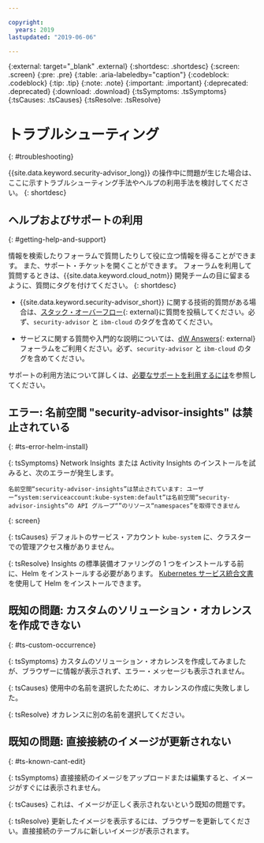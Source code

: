 ```yaml
---

copyright:
  years: 2019
lastupdated: "2019-06-06"

---
```


{:external: target="_blank" .external}
{:shortdesc: .shortdesc}
{:screen: .screen}
{:pre: .pre}
{:table: .aria-labeledby="caption"}
{:codeblock: .codeblock}
{:tip: .tip}
{:note: .note}
{:important: .important}
{:deprecated: .deprecated}
{:download: .download}
{:tsSymptoms: .tsSymptoms}
{:tsCauses: .tsCauses}
{:tsResolve: .tsResolve}

# トラブルシューティング
{: #troubleshooting}

{{site.data.keyword.security-advisor_long}} の操作中に問題が生じた場合は、ここに示すトラブルシューティング手法やヘルプの利用手法を検討してください。
{: shortdesc}


## ヘルプおよびサポートの利用
{: #getting-help-and-support}



情報を検索したりフォーラムで質問したりして役に立つ情報を得ることができます。 また、サポート・チケットを開くことができます。 フォーラムを利用して質問するときは、{{site.data.keyword.cloud_notm}} 開発チームの目に留まるように、質問にタグを付けてください。
{: shortdesc}

  * {{site.data.keyword.security-advisor_short}} に関する技術的質問がある場合は、[スタック・オーバーフロー](https://stackoverflow.com/){: external}に質問を投稿してください。必ず、`security-advisor` と `ibm-cloud` のタグを含めてください。

  * サービスに関する質問や入門的な説明については、[dW Answers](https://developer.ibm.com/){: external} フォーラムをご利用ください。必ず、`security-advisor` と `ibm-cloud` のタグを含めてください。


サポートの利用方法について詳しくは、[必要なサポートを利用するには](/docs/get-support?topic=get-support-getting-customer-support#getting-customer-support)を参照してください。


## エラー: 名前空間 "security-advisor-insights" は禁止されている
{: #ts-error-helm-install}

{: tsSymptoms}
Network Insights または Activity Insights のインストールを試みると、次のエラーが発生します。

```
名前空間“security-advisor-insights”は禁止されています: ユーザー“system:serviceaccount:kube-system:default”は名前空間“security-advisor-insights”の API グループ“”のリソース“namespaces”を取得できません
```
{: screen}

{: tsCauses}
デフォルトのサービス・アカウント `kube-system` に、クラスターでの管理アクセス権がありません。

{: tsResolve}
Insights の標準装備オファリングの 1 つをインストールする前に、Helm をインストールする必要があります。 [Kubernetes サービス統合文書](/docs/containers?topic=containers-helm)を使用して Helm をインストールできます。


## 既知の問題: カスタムのソリューション・オカレンスを作成できない
{: #ts-custom-occurrence}

{: tsSymptoms}
カスタムのソリューション・オカレンスを作成してみましたが、ブラウザーに情報が表示されず、エラー・メッセージも表示されません。

{: tsCauses}
使用中の名前を選択したために、オカレンスの作成に失敗しました。

{: tsResolve}
オカレンスに別の名前を選択してください。

## 既知の問題: 直接接続のイメージが更新されない
{: #ts-known-cant-edit}

{: tsSymptoms}
直接接続のイメージをアップロードまたは編集すると、イメージがすぐには表示されません。

{: tsCauses}
これは、イメージが正しく表示されないという既知の問題です。

{: tsResolve}
更新したイメージを表示するには、ブラウザーを更新してください。直接接続のテーブルに新しいイメージが表示されます。

